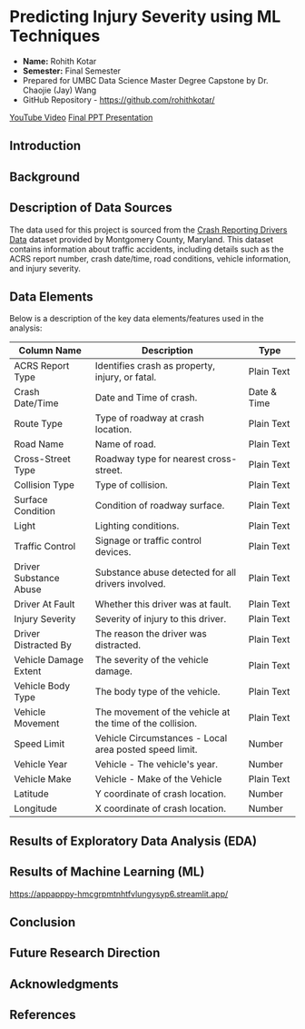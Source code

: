 # Predicting Injury Severity using ML Techniques

- **Name:** Rohith Kotar
- **Semester:** Final Semester
- Prepared for UMBC Data Science Master Degree Capstone by Dr. Chaojie (Jay) Wang
- GitHub Repository - https://github.com/rohithkotar/

[ YouTube Video]()
[Final PPT Presentation](https://github.com/rohithkotar/UMBC-DATA606-Capstone/blob/main/docs/Rohith_Kotar_606.pptx)

## Introduction



## Background


## Description of Data Sources

The data used for this project is sourced from the [Crash Reporting Drivers Data](https://data.montgomerycountymd.gov/Public-Safety/Crash-Reporting-Drivers-Data/mmzv-x632/about_data) dataset provided by Montgomery County, Maryland. This dataset contains information about traffic accidents, including details such as the ACRS report number, crash date/time, road conditions, vehicle information, and injury severity.

## Data Elements

Below is a description of the key data elements/features used in the analysis:

| Column Name | Description | Type |
|-------------|-------------|------|
| ACRS Report Type | Identifies crash as property, injury, or fatal. | Plain Text |
| Crash Date/Time | Date and Time of crash. | Date & Time |
| Route Type | Type of roadway at crash location. | Plain Text |
| Road Name | Name of road. | Plain Text |
| Cross-Street Type | Roadway type for nearest cross-street. | Plain Text |
| Collision Type | Type of collision. | Plain Text |
| Surface Condition | Condition of roadway surface. | Plain Text |
| Light | Lighting conditions. | Plain Text |
| Traffic Control | Signage or traffic control devices. | Plain Text |
| Driver Substance Abuse | Substance abuse detected for all drivers involved. | Plain Text |
| Driver At Fault | Whether this driver was at fault. | Plain Text |
| Injury Severity | Severity of injury to this driver. | Plain Text |
| Driver Distracted By | The reason the driver was distracted. | Plain Text |
| Vehicle Damage Extent | The severity of the vehicle damage. | Plain Text |
| Vehicle Body Type | The body type of the vehicle. | Plain Text |
| Vehicle Movement | The movement of the vehicle at the time of the collision. | Plain Text |
| Speed Limit | Vehicle Circumstances - Local area posted speed limit. | Number |
| Vehicle Year | Vehicle - The vehicle's year. | Number |
| Vehicle Make | Vehicle - Make of the Vehicle | Plain Text |
| Latitude | Y coordinate of crash location. | Number |
| Longitude | X coordinate of crash location. | Number |



## Results of Exploratory Data Analysis (EDA)


## Results of Machine Learning (ML)

https://appapppy-hmcgrpmtnhtfvlungysyp6.streamlit.app/


## Conclusion


## Future Research Direction


## Acknowledgments


## References

